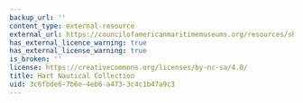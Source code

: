 ```yaml
---
backup_url: ''
content_type: external-resource
external_url: https://councilofamericanmaritimemuseums.org/resources/ship-plans-directory/mit-museum-hart-nautical-collection/
has_external_licence_warning: true
has_external_license_warning: true
is_broken: ''
license: https://creativecommons.org/licenses/by-nc-sa/4.0/
title: Hart Nautical Collection
uid: 3c6fbde6-7b6e-4eb6-a473-3c4c1b47a9c3
---
```

